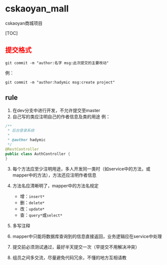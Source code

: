 # cskaoyan_mall
cskaoyan商城项目

[TOC]

## <span style="color: red">提交格式</span>

```
git commit -m "author:名字 msg:此次提交的主要改动"
```
例：
```
git commit -m "author:hadymic msg:create project"
```

## rule

1. 在dev分支中进行开发，不允许提交至master
2. 自己写的类应注明自己的作者信息及类的用途
例：
```java
/**
 * 后台登录系统
 *
 * @author hadymic
 */
@RestController
public class AuthController {
}
```

3. 每个方法应至少注明用途，多人开发同一类时（如service中的方法，或mapper中的方法），方法还应注明作者信息

4. 方法名应清晰明了，mapper中的方法名规定
    - 增：`insert*`
    - 删：`delete*`
    - 改：`update*`
    - 查：`query*`或`select*`

5. 多写注释

6. mapper中只能将数据库查询到的信息直接返回，业务逻辑应在service中处理

7. 提交前必须测试通过，最好半天提交一次（早提交不用解决冲突）

8. 组员之间多交流，尽量避免代码冗余，不懂的地方互相请教
